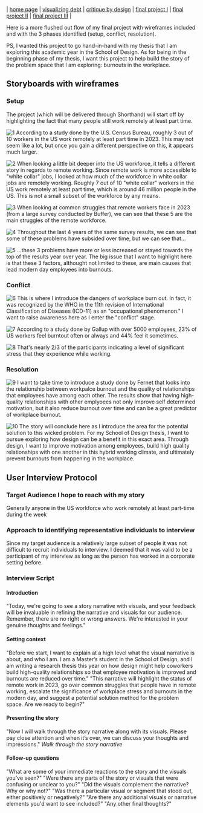 | [home page](https://tae-c.github.io/tae-datavis/) | [visualizing debt](visualizing-debt) | [critique by design](critique-by-design) | [final project I](final-project-I) | [final project II](final-project-II) | [final project III](final-project-III) |

Here is a more flushed out flow of my final project with wireframes included and with the 3 phases identified (setup, conflict, resolution).

PS, I wanted this project to go hand-in-hand with my thesis that I am exploring this academic year in the School of Design. As for being in the beginning phase of my thesis, I want this project to help build the story of the problem space that I am exploring: burnouts in the workplace. 

## Storyboards with wireframes

### Setup

The project (which will be delivered through Shorthand) will start off by highlighting the fact that many people still work remotely at least part time.

 ![1](https://user-images.githubusercontent.com/143672477/271868749-e8c26475-aed4-4d53-a889-b630913ca2fa.jpg)
 According to a study done by the U.S. Census Bureau, roughly 3 out of 10 workers in the US work remotely at least part time in 2023. This may not seem like a lot, but once you gain a different perspective on this, it appears much larger.

 ![2](https://user-images.githubusercontent.com/143672477/271869400-949bef17-7dae-437c-8a4c-cd859541c6d2.jpg)
 When looking a little bit deeper into the US workforce, it tells a different story in regards to remote working. Since remote work is more accessible to "white collar" jobs, I looked at how much of the workforce in white collar jobs are remotely working. Roughly 7 out of 10 "white collar" workers in the US work remotely at least part time, which is around 46 million people in the US. This is not a small subset of the workforce by any means.

 ![3](https://user-images.githubusercontent.com/143672477/271869417-cd5ce532-3b00-46af-8add-cddba12550eb.jpg)
 When looking at common struggles that remote workers face in 2023 (from a large survey conducted by Buffer), we can see that these 5 are the main struggles of the remote workforce.

 ![4](https://user-images.githubusercontent.com/143672477/271869426-0824fbb3-fa7d-4c15-818b-3b94dd4ad75f.jpg)
Throughout the last 4 years of the same survey results, we can see that some of these problems have subsided over time, but we can see that...

![5](https://user-images.githubusercontent.com/143672477/271869434-839df5b2-d82f-48f7-aedd-d1e3aea926c0.jpg)
...these 3 problems have more or less increased or stayed towards the top of the results year over year. The big issue that I want to highlight here is that these 3 factors, althought not limited to these, are main causes that lead modern day employees into burnouts.

### Conflict

 ![6](https://user-images.githubusercontent.com/143672477/271869441-6c187ecf-a2c9-41ac-8d67-44294e209e06.jpg)
 This is where I introduce the dangers of workplace burn out. In fact, it was recognized by the WHO in the 11th revision of International Classification of Diseases (ICD-11) as an "occupational phenomenon." I want to raise awareness here as I enter the "conflict" stage.

 ![7](https://user-images.githubusercontent.com/143672477/271869453-279c3158-6633-4a70-9c70-6b2211b9369c.jpg)
 According to a study done by Gallup with over 5000 employees, 23% of US workers feel burntout often or always and 44% feel it sometimes. 

 ![8](https://user-images.githubusercontent.com/143672477/271869460-9ba0e94a-ddc0-45a9-be35-7ce1b56468e2.jpg)
 That's nearly 2/3 of the participants indicating a level of significant stress that they experience while working.

### Resolution

 ![9](https://user-images.githubusercontent.com/143672477/271869467-1e192886-7f70-42c9-82a0-a826f0a2ba81.jpg)
 I want to take time to introduce a study done by Fernet that looks into the relationship between workpalce burnout and the quality of relationships that employees have among each other. The results show that having high-quality relationships with other emplyoees not only improve self determined motivation, but it also reduce burnout over time and can be a great predictor of workplace burnout.

 ![10](https://user-images.githubusercontent.com/143672477/271869470-8e8f647d-e47b-4a7d-aa0a-3763a1282bad.jpg)
 The story will conclude here as I introduce the area for the potential solution to this wicked problem. For my School of Design thesis, I want to pursue exploring how design can be a benefit in this exact area. Through design, I want to improve motivation among employees, build high quality relationships with one another in this hybrid working climate, and ultimately prevent burnouts from happening in the workplace. 

## User Interview Protocol

### Target Audience I hope to reach with my story
 Generally anyone in the US workforce who work remotely at least part-time during the week

### Approach to identifying representative individuals to interview
 Since my target audience is a relatively large subset of people it was not difficult to recruit individuals to interview. I deemed that it was valid to be a participant of my interview as long as the person has worked in a corporate setting before.

### Interview Script
 
 #### Introduction
 "Today, we're going to see a story narrative with visuals, and your feedback will be invaluable in refining the narrative and visuals for our audience. Remember, there are no right or wrong answers. We're interested in your genuine thoughts and feelings."

#### Setting context
"Before we start, I want to explain at a high level what the visual narrative is about, and who I am. I am a Master’s student in the School of Design, and I am writing a research thesis this year on how design might help coworkers build high-quality relationships so that employee motivation is improved and burnouts are reduced over time."
"This narrative will highlight the status of remote work in 2023, go over common struggles that people have in remote working, escalate the significance of workplace stress and burnouts in the modern day, and suggest a potential solution method for the problem space. Are we ready to begin?"

#### Presenting the story
"Now I will walk through the story narrative along with its visuals. Please pay close attention and when it’s over, we can discuss your thoughts and impressions." _Walk through the story narrative_

#### Follow-up questions
"What are some of your immediate reactions to the story and the visuals you’ve seen?"
"Were there any parts of the story or visuals that were confusing or unclear to you?"
"Did the visuals complement the narrative? Why or why not?"
"Was there a particular visual or segment that stood out, either positively or negatively?"
"Are there any additional visuals or narrative elements you'd want to see included?"
"Any other final thoughts?"
